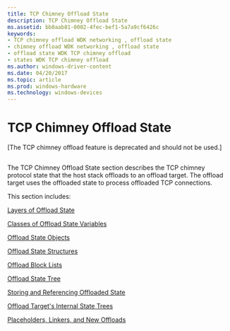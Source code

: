 ```yaml
---
title: TCP Chimney Offload State
description: TCP Chimney Offload State
ms.assetid: bb0aab81-0002-4fec-bef1-5a7a9cf6426c
keywords:
- TCP chimney offload WDK networking , offload state
- chimney offload WDK networking , offload state
- offload state WDK TCP chimney offload
- states WDK TCP chimney offload
ms.author: windows-driver-content
ms.date: 04/20/2017
ms.topic: article
ms.prod: windows-hardware
ms.technology: windows-devices
---
```


# TCP Chimney Offload State


\[The TCP chimney offload feature is deprecated and should not be used.\]

## <a href="" id="ddk-tcp-chimney-offload-state-ng"></a>


The TCP Chimney Offload State section describes the TCP chimney protocol state that the host stack offloads to an offload target. The offload target uses the offloaded state to process offloaded TCP connections.

This section includes:

[Layers of Offload State](layers-of-offload-state.md)

[Classes of Offload State Variables](classes-of-offload-state-variables.md)

[Offload State Objects](offload-state-objects.md)

[Offload State Structures](offload-state-structures.md)

[Offload Block Lists](offload-block-lists.md)

[Offload State Tree](offload-state-tree.md)

[Storing and Referencing Offloaded State](storing-and-referencing-offloaded-state.md)

[Offload Target's Internal State Trees](offload-target-s-internal-state-trees.md)

[Placeholders, Linkers, and New Offloads](placeholders--linkers--and-new-offloads.md)

 

 





